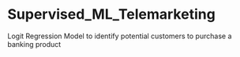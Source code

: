 # Supervised_ML_Telemarketing
Logit Regression Model to identify potential customers to purchase a banking product
